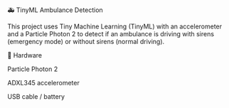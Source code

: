 🚑 TinyML Ambulance Detection

This project uses Tiny Machine Learning (TinyML) with an accelerometer and a Particle Photon 2 to detect if an ambulance is driving with sirens (emergency mode) or without sirens (normal driving).

🔧 Hardware

Particle Photon 2

ADXL345 accelerometer

USB cable / battery
